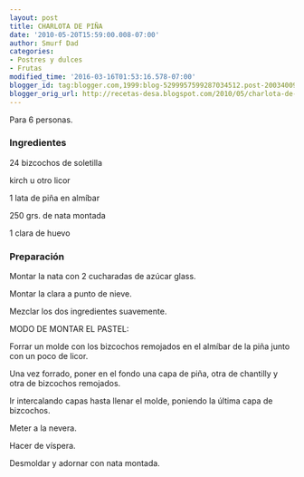 ```yaml
---
layout: post
title: CHARLOTA DE PIÑA
date: '2010-05-20T15:59:00.008-07:00'
author: Smurf Dad
categories:
- Postres y dulces
- Frutas
modified_time: '2016-03-16T01:53:16.578-07:00'
blogger_id: tag:blogger.com,1999:blog-5299957599287034512.post-2003400994064457158
blogger_orig_url: http://recetas-desa.blogspot.com/2010/05/charlota-de-pina.html
---
```


Para 6 personas.

<h3>Ingredientes</h3>

24 bizcochos de soletilla

kirch u otro licor

1 lata de pi&ntilde;a en alm&iacute;bar

250 grs. de nata montada

1 clara de huevo

<h3>Preparaci&oacute;n</h3>

Montar la nata con 2 cucharadas de az&uacute;car glass.

Montar la clara a punto de nieve.

Mezclar los dos ingredientes suavemente.

MODO DE MONTAR EL PASTEL:

Forrar un molde con los bizcochos remojados en el alm&iacute;bar de la pi&ntilde;a junto con un poco de licor.

Una vez forrado, poner en el fondo una capa de pi&ntilde;a, otra de chantilly y otra de bizcochos remojados.

Ir intercalando capas hasta llenar el molde, poniendo la &uacute;ltima capa de bizcochos.

Meter a la nevera.

Hacer de v&iacute;spera.

Desmoldar y adornar con nata montada.

